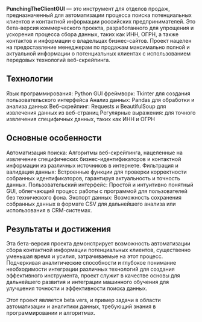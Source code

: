 **PunchingTheClientGUI** — это инструмент для отделов продаж, предназначенный для автоматизации процесса поиска потенциальных клиентов и контактной информации российских предпринимателей. 
Это бета-версия коммерческого проекта, разработанного для упрощения и ускорения процесса сбора данных, таких как ИНН, ОГРН, а также контактов и информации о владельцах бизнес-сайтов. 
Проект нацелен на предоставление менеджерам по продажам максимально полной и актуальной информации о потенциальных клиентах с использованием передовых технологий веб-скрейпинга.

## Технологии
Язык программирования: Python
GUI фреймворк: Tkinter для создания пользовательского интерфейса
Анализ данных: Pandas для обработки и анализа данных
Веб-скрейпинг: Requests и BeautifulSoup для извлечения данных из веб-страниц
Регулярные выражения: для точного извлечения специфичных данных, таких как ИНН и ОГРН

## Основные особенности
Автоматизация поиска: Алгоритмы веб-скрейпинга, нацеленные на извлечение специфических бизнес-идентификаторов и контактной информации из различных источников в интернете.
Фильтрация и валидация данных: Встроенные функции для проверки корректности собранных идентификаторов, гарантируя актуальность и точность данных.
Пользовательский интерфейс: Простой и интуитивно понятный GUI, облегчающий процесс работы с программой для пользователей без технического фона.
Экспорт данных: Возможность сохранения собранных данных в формате CSV для дальнейшего анализа или использования в CRM-системах.

## Результаты и достижения
Эта бета-версия проекта демонстрирует возможность автоматизации сбора контактной информации потенциальных клиентов, существенно уменьшая время и усилия, затрачиваемые на этот процесс.
Подчеркивая аналитические способности и глубокое понимание необходимости интеграции различных технологий для создания эффективного инструмента, проект служит в качестве основы для дальнейшего развития и интеграции машинного обучения для улучшения точности и эффективности поиска данных.

Этот проект является beta vers, и пример задачи в области автоматизации и аналитики данных, требующий знания в программировании и алгоритмах.
